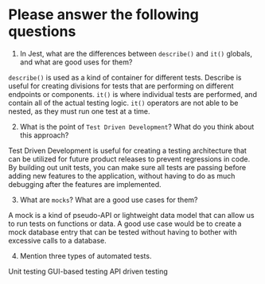 # Please answer the following questions

1.  In Jest, what are the differences between `describe()` and `it()` globals, and what are good uses for them?

`describe()` is used as a kind of container for different tests. Describe is useful for creating divisions for tests that are performing on different endpoints or components. `it()` is where individual tests are performed, and contain all of the actual testing logic. `it()` operators are not able to be nested, as they must run one test at a time.

2.  What is the point of `Test Driven Development`? What do you think about this approach?

Test Driven Development is useful for creating a testing architecture that can be utilized for future product releases to prevent regressions in code. By building out unit tests, you can make sure all tests are passing before adding new features to the application, without having to do as much debugging after the features are implemented. 

3.  What are `mocks`? What are a good use cases for them?

 A mock is a kind of pseudo-API or lightweight data model that can allow us to run tests on functions or data. A good use case would be to create a mock database entry that can be tested without having to bother with excessive calls to a database.

4.  Mention three types of automated tests.

Unit testing 
GUI-based testing 
API driven testing

